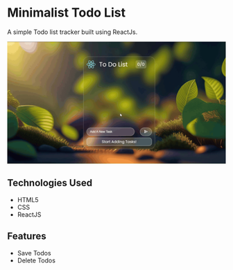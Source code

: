 # Minimalist Todo List
A simple Todo list tracker built using ReactJs.

![](./src/assets/to-do-list.gif)

## Technologies Used
* HTML5
* CSS
* ReactJS

## Features
* Save Todos 
* Delete Todos